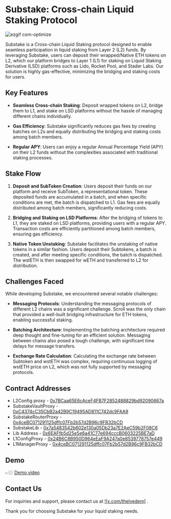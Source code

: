 # Substake: Cross-chain Liquid Staking Protocol

![ezgif com-optimize](https://github.com/surfer05/Substake/assets/85151171/dc6235f3-eb70-499d-afe6-a22494d8eb08)


Substake is a Cross-chain Liquid Staking protocol designed to enable seamless participation in liquid staking from Layer 2 (L2) funds. By leveraging Substake, users can deposit their wrapped/Native ETH tokens on L2, which our platform bridges to Layer 1 (L1) for staking on Liquid Staking Derivative (LSD) platforms such as Lido, Rocket Pool, and Stader Labs. Our solution is highly gas-effective, minimizing the bridging and staking costs for users.

## Key Features

- **Seamless Cross-chain Staking**: Deposit wrapped tokens on L2, bridge them to L1, and stake on LSD platforms without the hassle of managing different chains individually.

- **Gas Efficiency**: Substake significantly reduces gas fees by creating batches on L2s and equally distributing the bridging and staking costs among batch members.

- **Regular APY**: Users can enjoy a regular Annual Percentage Yield (APY) on their L2 funds without the complexities associated with traditional staking processes.

## Stake Flow

1. **Deposit and SubToken Creation**: Users deposit their funds on our platform and receive SubToken, a representational token. These deposited funds are accumulated in a batch, and when specific conditions are met, the batch is dispatched to L1. Gas fees are equally distributed among batch members, significantly reducing costs.

2. **Bridging and Staking on LSD Platforms**: After the bridging of tokens to L1, they are staked on LSD platforms, providing users with a regular APY. Transaction costs are efficiently partitioned among batch members, ensuring gas efficiency.

3. **Native Token Unstaking**: Substake facilitates the unstaking of native tokens in a similar fashion. Users deposit their Subtokens, a batch is created, and after meeting specific conditions, the batch is dispatched. The wstETH is then swapped for wETH and transferred to L2 for distribution.

## Challenges Faced

While developing Substake, we encountered several notable challenges:

- **Messaging Protocols**: Understanding the messaging protocols of different L2 chains was a significant challenge. Scroll was the only chain that provided a well-built bridging infrastructure for ETH tokens, enabling successful staking.

- **Batching Architecture**: Implementing the batching architecture required deep thought and fine-tuning for an efficient solution. Messaging between chains also posed a tough challenge, with significant time delays for message transfers.

- **Exchange Rate Calculation**: Calculating the exchange rate between Subtoken and wstETH was complex, requiring continuous logging of wstETH price on L2, which was not fully supported by messaging protocols.

## Contract Addresses
- L2Config proxy - [0x7BCaa65E6cAceF4FB7F2852488829bd92090667a](https://sepolia.scrollscan.com/address/0x7BCaa65E6cAceF4FB7F2852488829bd92090667a) 
- SubstakeVaultProxy - [0xC4374cC35CbB2a42B9C19495AD811C742dc9FAA9](https://sepolia.scrollscan.com/address/0xC4374cC35CbB2a42B9C19495AD811C742dc9FAA9) 
- SubstakeRouterProxy - [0x4ceBC071291125dffc07Fb2b57d2B96c9FB32bCD](https://sepolia.scrollscan.com/address/0x4ceBC071291125dffc07Fb2b57d2B96c9FB32bCD) 
- SubstakeLib - [0x7a5483542b602e130a05Db23a7E2AeC59b2F08C6](https://sepolia.scrollscan.com/address/0x7a5483542b602e130a05Db23a7E2AeC59b2F08C6) 
- Lib Address - [0x6EAFfb5d25e5e6a41C77e694cccB0603225BE7aD](https://sepolia.etherscan.io/address/0x6EAFfb5d25e5e6a41C77e694cccB0603225BE7aD)
- L1ConfigProxy - [0x24B6C8B950D964eEaF9A247a0e8539778757e449](https://sepolia.etherscan.io/address/0x24B6C8B950D964eEaF9A247a0e8539778757e449)
- L1ManagerProxy - [0x4ceBC071291125dffc07Fb2b57d2B96c9FB32bCD](https://sepolia.etherscan.io/address/0x4ceBC071291125dffc07Fb2b57d2B96c9FB32bCD)

## Demo
👉🏼 [Demo video](https://www.youtube.com/watch?v=X3GtBPF1ffM)

## Contact Us

For inquiries and support, please contact us at [![x.com/thelvedem]](https://twitter.com/thelvedem)
.

Thank you for choosing Substake for your liquid staking needs.
